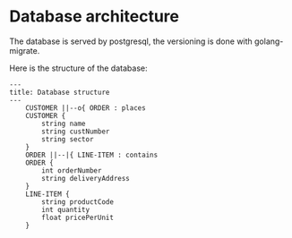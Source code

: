 # Database architecture
The database is served by postgresql, the versioning is done with golang-migrate.

Here is the structure of the database:

```mermaid
---
title: Database structure
---
    CUSTOMER ||--o{ ORDER : places
    CUSTOMER {
        string name
        string custNumber
        string sector
    }
    ORDER ||--|{ LINE-ITEM : contains
    ORDER {
        int orderNumber
        string deliveryAddress
    }
    LINE-ITEM {
        string productCode
        int quantity
        float pricePerUnit
    }
```

